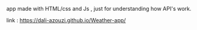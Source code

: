 app made with HTML/css and Js , just for understanding how API's work.

link : https://dali-azouzi.github.io/Weather-app/

